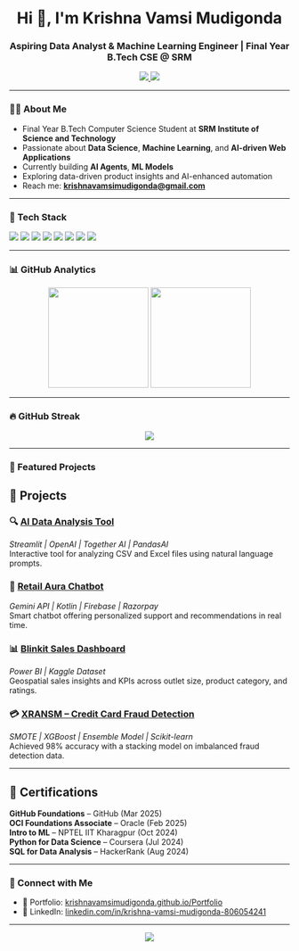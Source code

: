 <h1 align="center">Hi 👋, I'm Krishna Vamsi Mudigonda</h1>
<h3 align="center">Aspiring Data Analyst & Machine Learning Engineer | Final Year B.Tech CSE @ SRM</h3>

<p align="center">
  <a href="https://krishnavamsimudigonda.github.io/Portfolio/" target="_blank">
    <img src="https://img.shields.io/badge/Portfolio-%230077B5?style=for-the-badge&logo=Portfolio&logoColor=white" />
  </a>
  <a href="https://www.linkedin.com/in/krishna-vamsi-mudigonda-806054241/" target="_blank">
    <img src="https://img.shields.io/badge/LinkedIn-%230077B5?style=for-the-badge&logo=linkedin&logoColor=white" />
  </a>
</p>

---

### 👨‍💻 About Me
-  Final Year B.Tech Computer Science Student at **SRM Institute of Science and Technology**
-  Passionate about **Data Science**, **Machine Learning**, and **AI-driven Web Applications**
-  Currently building **AI Agents**, **ML Models**
-  Exploring data-driven product insights and AI-enhanced automation
-  Reach me: **krishnavamsimudigonda@gmail.com**

---

### 🚀 Tech Stack
<p align="left">
  <img src="https://img.shields.io/badge/Python-3776AB?style=for-the-badge&logo=python&logoColor=white"/>
  <img src="https://img.shields.io/badge/Pandas-150458?style=for-the-badge&logo=pandas&logoColor=white"/>
  <img src="https://img.shields.io/badge/NumPy-013243?style=for-the-badge&logo=numpy&logoColor=white"/>
  <img src="https://img.shields.io/badge/Scikit--Learn-F7931E?style=for-the-badge&logo=scikit-learn&logoColor=white"/>
  <img src="https://img.shields.io/badge/TensorFlow-FF6F00?style=for-the-badge&logo=TensorFlow&logoColor=white"/>
  <img src="https://img.shields.io/badge/GitHub-181717?style=for-the-badge&logo=github&logoColor=white"/>
  <img src="https://img.shields.io/badge/MySQL-005C84?style=for-the-badge&logo=mysql&logoColor=white"/>
  <img src="https://img.shields.io/badge/GitHub-181717?style=for-the-badge&logo=github&logoColor=white"/>
</p>
 

---

### 📊 GitHub Analytics
<p align="center">
  <img src="https://github-readme-stats.vercel.app/api?username=krishnavamsimudigonda&show_icons=true&theme=radical" height="180" />
  <img src="https://github-readme-stats.vercel.app/api/top-langs/?username=krishnavamsimudigonda&layout=compact&theme=radical" height="180" />
</p>

---

### 🔥 GitHub Streak
<p align="center">
  <img src="https://github-readme-streak-stats.herokuapp.com/?user=krishnavamsimudigonda&theme=radical" />
</p>

---

### 📌 Featured Projects

## 🚀 Projects

### 🔍 [AI Data Analysis Tool](https://github.com/krishnavamsimudigonda/Krishna-Data-Agent)  
*Streamlit | OpenAI | Together AI | PandasAI*  
Interactive tool for analyzing CSV and Excel files using natural language prompts.

### 💬 [Retail Aura Chatbot](https://github.com/krishnavamsimudigonda/Retail-Aura)  
*Gemini API | Kotlin | Firebase | Razorpay*  
Smart chatbot offering personalized support and recommendations in real time.

### 📊 [Blinkit Sales Dashboard](https://github.com/krishnavamsimudigonda/Blinkit-Dashboard)  
*Power BI | Kaggle Dataset*  
Geospatial sales insights and KPIs across outlet size, product category, and ratings.

### 💳 [XRANSM – Credit Card Fraud Detection](https://github.com/krishnavamsimudigonda/CreditCard-Fraud-Detection)  
*SMOTE | XGBoost | Ensemble Model | Scikit-learn*  
Achieved 98% accuracy with a stacking model on imbalanced fraud detection data.


---
## 🧾 Certifications

**GitHub Foundations** – GitHub (Mar 2025)  
**OCI Foundations Associate** – Oracle (Feb 2025)  
**Intro to ML** – NPTEL IIT Kharagpur (Oct 2024)  
**Python for Data Science** – Coursera (Jul 2024)  
**SQL for Data Analysis** – HackerRank (Aug 2024)

---

### 🤝 Connect with Me
- 🔗 Portfolio: [krishnavamsimudigonda.github.io/Portfolio](https://krishnavamsimudigonda.github.io/Portfolio/)
- 🔗 LinkedIn: [linkedin.com/in/krishna-vamsi-mudigonda-806054241](https://www.linkedin.com/in/krishna-vamsi-mudigonda-806054241/)

---

<p align="center">
  <img src="https://komarev.com/ghpvc/?username=krishnavamsimudigonda&label=Profile%20Views&color=blueviolet&style=flat-square" />
</p>
